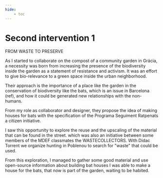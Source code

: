 ```yaml
---
hide:
    - toc
---
```


# Second intervention 1


FROM WASTE TO PRESERVE

As I started to collaborate on the compost of a community garden in Grácia, a necessity was born from increasing the presence of the biodiversity inside the garden as a statement of resistance and activism. It was an effort to give bio-relevance to a green space inside the urban neighborhood.

Their approach is the importance of a place like the garden in the conservation of biodiversity like the bats, which is an issue in Barcelona (ref), and how it could be generated new relationships with the non-humans.

From my role as collaborator and designer, they propose the idea of making houses for bats with the specification of the Programa Seguiment Ratpenats a citizen initiative.

I saw this opportunity to explore the reuse and the upscaling of the material that can be found in the street. which was also an initiative between some members of the MDEF classmates the WASTECOLLECTORS. With Didac Torrent we organize hunting in Poblenou to search for "waste" that could be used.

From this exploration, I managed to gather some good material and use open-source information about building bat houses I was able to make a house for the bats, that now is part of the garden, waiting to be habited.
